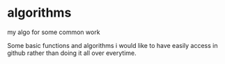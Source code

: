 # algorithms
my algo for some common work

Some basic functions and algorithms i would like to have easily access in github rather than doing it all over everytime.
